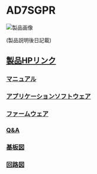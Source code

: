 # AD7SGPR

![製品画像]()

(製品説明後日記載)


## [製品HPリンク](http://bit-trade-one.co.jp/) 

### [マニュアル](https://github.com/bit-trade-one/-ADXXXXX-Template/raw/master/Manual)

### [アプリケーションソフトウェア](https://github.com/bit-trade-one/-ADXXXXX-Template/raw/master/App/)  

### [ファームウェア](https://github.com/bit-trade-one/-ADXXXXX-Template/raw/master/Firmware/)

### [Q&A](FAQ.md)

### [基板図](https://github.com/bit-trade-one/-ADXXXXX-Template/blob/master/Dimensions/-ADXXXXX-Template-Dimensions.pdf)

### [回路図](https://github.com/bit-trade-one/-ADXXXXX-Templateo/blob/master/Schematics/-ADXXXXX-Template-Schematics.pdf)
